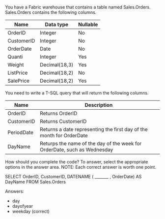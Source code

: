 You have a Fabric warehouse that contains a table named Sales.Orders. Sales.Orders contains the following columns.

| Name       | Data type      | Nullable |
|------------|---------------|----------|
| OrderlD    | Integer       | No       |
| CustomerlD | Integer       | No       |
| OrderDate  | Date          | No       |
| Quanti     | Integer       | Yes      |
| Weight     | Decimal(18,3) | Yes      |
| ListPrice  | Decimal(18,2) | No       |
| SalePrice  | Decimal(18,2) | Yes      |

You need to write a T-SQL query that will return the following columns.

| Name       | Description                                                    |
|------------|----------------------------------------------------------------|
| OrderlD    | Returns OrderlD                                                  |
| CustomerlD | Returns CustomerlD                                               |
| PeriodDate | Returns a date representing the first day of the month for OrderDate |
| DayName    | Returps the name of the day of the week for OrderDate, such as Wednesday    |

How should you complete the code? To answer, select the appropriate options in the answer area.
NOTE: Each correct answer is worth one point.

SELECT OrderID, CustomerID, 
DATENAME ( _______ , OrderDate) AS DayName
FROM Sales.Orders

Answers:
- day
- dayofyear
- weekday (correct)
